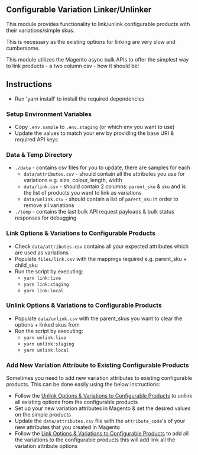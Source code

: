 ## Configurable Variation Linker/Unlinker
This module provides functionality to link/unlink configurable products with their variations/simple skus. 

This is necessary as the existing options for linking are very slow and cumbersome. 

This module utilizes the Magento async bulk APIs to offer the simplest way to link products - a two column csv - how it should be!

## Instructions
- Run 'yarn install' to install the required dependencies

### Setup Environment Variables
- Copy `.env.sample` to `.env.staging` (or which env you want to use)
- Update the values to match your env by providing the base URI & required API keys

### Data & Temp Directory
- `./data` - contains csv files for you to update, there are samples for each
  - `data/attributes.csv` - should contain all the attributes you use for variations e.g. size, colour, length, width
  - `data/link.csv` - should contain 2 columns: `parent_sku` & `sku` and is the list of products you want to link as variations
  - `data/unlink.csv` - should contain a list of `parent_sku` in order to remove all variations
- `./temp` - contains the last bulk API request payloads & bulk status responses for debugging

### Link Options & Variations to Configurable Products
- Check `data/attributes.csv` contains all your expected attributes which are used as variations
- Populate `files/link.csv` with the mappings required e.g. parent_sku + child_sku
- Run the script by executing:
    - `yarn link:live`
    - `yarn link:staging`
    - `yarn link:local`

### Unlink Options & Variations to Configurable Products
- Populate `data/unlink.csv` with the parent_skus you want to clear the options + linked skus from
- Run the script by executing:
  - `yarn unlink:live`
  - `yarn unlink:staging`
  - `yarn unlink:local`

### Add New Variation Attribute to Existing Configurable Products
Sometimes you need to add new variation attributes to existing configurable products. This can be done easily using the below instructions:
- Follow the [Unlink Options & Variations to Configurable Products](#unlink-options-&-variations-to-configurable-products) to unlink all existing options from the configurable products
- Set up your new variation attributes in Magento & set the desired values on the simple products
- Update the `data/attributes.csv` file with the `attribute_code`'s of your new attributes that you created in Magento
- Follow the [Link Options & Variations to Configurable Products](#link-options-&-variations-to-configurable-products) to add all the variations to the configurable products this will add link all the variation attribute options
